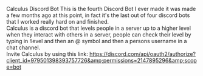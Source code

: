 Calculus Discord Bot
This is the fourth Discord Bot I ever made it was made a few months ago at this point, in fact it's the last out of four discord bots that I worked really hard on and finished.  
Calculus is a discord bot that levels people in a server up to a higher level when they interact with others in a server, people can check their level by typing in !level and then an @ symbol and then a persons username in a chat channel.  
Invite Calculus by using this link:  https://discord.com/api/oauth2/authorize?client_id=979501398393757726&amp;permissions=2147895296&amp;scope=bot
